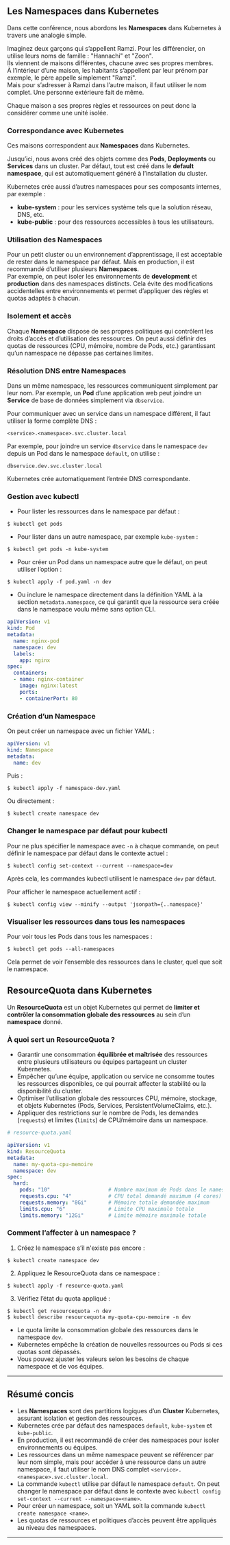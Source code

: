 ## Les Namespaces dans Kubernetes

Dans cette conférence, nous abordons les **Namespaces** dans Kubernetes à travers une analogie simple.

Imaginez deux garçons qui s’appellent Ramzi. Pour les différencier, on utilise leurs noms de famille : "Hannachi" et "Zoon".\
Ils viennent de maisons différentes, chacune avec ses propres membres.\
À l’intérieur d’une maison, les habitants s’appellent par leur prénom par exemple, le père appelle simplement "Ramzi".\
Mais pour s’adresser à Ramzi dans l’autre maison, il faut utiliser le nom complet. Une personne extérieure fait de même.

Chaque maison a ses propres règles et ressources on peut donc la considérer comme une unité isolée.

### Correspondance avec Kubernetes

Ces maisons correspondent aux **Namespaces** dans Kubernetes.

Jusqu’ici, nous avons créé des objets comme des **Pods**, **Deployments** ou **Services** dans un cluster. Par défaut, tout est créé dans le **default namespace**, qui est automatiquement généré à l’installation du cluster.

Kubernetes crée aussi d’autres namespaces pour ses composants internes, par exemple :
- **kube-system** : pour les services système tels que la solution réseau, DNS, etc.
- **kube-public** : pour des ressources accessibles à tous les utilisateurs.

### Utilisation des Namespaces

Pour un petit cluster ou un environnement d’apprentissage, il est acceptable de rester dans le namespace par défaut. Mais en production, il est recommandé d’utiliser plusieurs **Namespaces**.  
Par exemple, on peut isoler les environnements de **development** et **production** dans des namespaces distincts. Cela évite des modifications accidentelles entre environnements et permet d’appliquer des règles et quotas adaptés à chacun.

### Isolement et accès

Chaque **Namespace** dispose de ses propres politiques qui contrôlent les droits d’accès et d’utilisation des ressources. On peut aussi définir des quotas de ressources (CPU, mémoire, nombre de Pods, etc.) garantissant qu’un namespace ne dépasse pas certaines limites.

### Résolution DNS entre Namespaces

Dans un même namespace, les ressources communiquent simplement par leur nom. Par exemple, un **Pod** d’une application web peut joindre un **Service** de base de données simplement via `dbservice`.

Pour communiquer avec un service dans un namespace différent, il faut utiliser la forme complète DNS :
```
<service>.<namespace>.svc.cluster.local
```
Par exemple, pour joindre un service `dbservice` dans le namespace `dev` depuis un Pod dans le namespace `default`, on utilise :
```
dbservice.dev.svc.cluster.local
```
Kubernetes crée automatiquement l’entrée DNS correspondante.

### Gestion avec kubectl

- Pour lister les ressources dans le namespace par défaut :
```
$ kubectl get pods
```
- Pour lister dans un autre namespace, par exemple `kube-system` :
```
$ kubectl get pods -n kube-system
```
- Pour créer un Pod dans un namespace autre que le défaut, on peut utiliser l’option :
```
$ kubectl apply -f pod.yaml -n dev
```
- Ou inclure le namespace directement dans la définition YAML à la section `metadata.namespace`, ce qui garantit que la ressource sera créée dans le namespace voulu même sans option CLI.
```yaml
apiVersion: v1
kind: Pod
metadata:
  name: nginx-pod
  namespace: dev
  labels:
    app: nginx
spec:
  containers:
  - name: nginx-container
    image: nginx:latest
    ports:
    - containerPort: 80
```
### Création d’un Namespace

On peut créer un namespace avec un fichier YAML :
```yaml
apiVersion: v1
kind: Namespace
metadata:
  name: dev
```
Puis :
```
$ kubectl apply -f namespace-dev.yaml
```
Ou directement :
```
$ kubectl create namespace dev
```

### Changer le namespace par défaut pour kubectl

Pour ne plus spécifier le namespace avec `-n` à chaque commande, on peut définir le namespace par défaut dans le contexte actuel :
```
$ kubectl config set-context --current --namespace=dev
```
Après cela, les commandes kubectl utilisent le namespace `dev` par défaut.

Pour afficher le namespace actuellement actif :
```
$ kubectl config view --minify --output 'jsonpath={..namespace}'
```

### Visualiser les ressources dans tous les namespaces

Pour voir tous les Pods dans tous les namespaces :
```
$ kubectl get pods --all-namespaces
```
Cela permet de voir l’ensemble des ressources dans le cluster, quel que soit le namespace.

## ResourceQuota dans Kubernetes

Un **ResourceQuota** est un objet Kubernetes qui permet de **limiter et contrôler la consommation globale des ressources** au sein d’un **namespace** donné.

### À quoi sert un ResourceQuota ?

- Garantir une consommation **équilibrée et maîtrisée** des ressources entre plusieurs utilisateurs ou équipes partageant un cluster Kubernetes.
- Empêcher qu’une équipe, application ou service ne consomme toutes les ressources disponibles, ce qui pourrait affecter la stabilité ou la disponibilité du cluster.
- Optimiser l’utilisation globale des ressources CPU, mémoire, stockage, et objets Kubernetes (Pods, Services, PersistentVolumeClaims, etc.).
- Appliquer des restrictions sur le nombre de Pods, les demandes (`requests`) et limites (`limits`) de CPU/mémoire dans un namespace.

```yaml
# resource-quota.yaml

apiVersion: v1
kind: ResourceQuota
metadata:
  name: my-quota-cpu-memoire
  namespace: dev
spec:
  hard:
    pods: "10"                   # Nombre maximum de Pods dans le namespace
    requests.cpu: "4"            # CPU total demandé maximum (4 cores)
    requests.memory: "8Gi"       # Mémoire totale demandée maximum
    limits.cpu: "6"              # Limite CPU maximale totale
    limits.memory: "12Gi"        # Limite mémoire maximale totale
```

### Comment l’affecter à un namespace ?
1. Créez le namespace s’il n'existe pas encore :
```
$ kubectl create namespace dev
```
2. Appliquez le ResourceQuota dans ce namespace :
```
$ kubectl apply -f resource-quota.yaml
```
3. Vérifiez l’état du quota appliqué :
```
$ kubectl get resourcequota -n dev
$ kubectl describe resourcequota my-quota-cpu-memoire -n dev
```

- Le quota limite la consommation globale des ressources dans le namespace `dev`.
- Kubernetes empêche la création de nouvelles ressources ou Pods si ces quotas sont dépassés.
- Vous pouvez ajuster les valeurs selon les besoins de chaque namespace et de vos équipes.

***

## Résumé concis

- Les **Namespaces** sont des partitions logiques d’un **Cluster** Kubernetes, assurant isolation et gestion des ressources.
- Kubernetes crée par défaut des namespaces `default`, `kube-system` et `kube-public`.
- En production, il est recommandé de créer des namespaces pour isoler environnements ou équipes.
- Les ressources dans un même namespace peuvent se référencer par leur nom simple, mais pour accéder à une ressource dans un autre namespace, il faut utiliser le nom DNS complet `<service>.<namespace>.svc.cluster.local`.
- La commande `kubectl` utilise par défaut le namespace `default`. On peut changer le namespace par défaut dans le contexte avec `kubectl config set-context --current --namespace=<name>`.
- Pour créer un namespace, soit un YAML soit la commande `kubectl create namespace <name>`.
- Les quotas de ressources et politiques d’accès peuvent être appliqués au niveau des namespaces.

***



